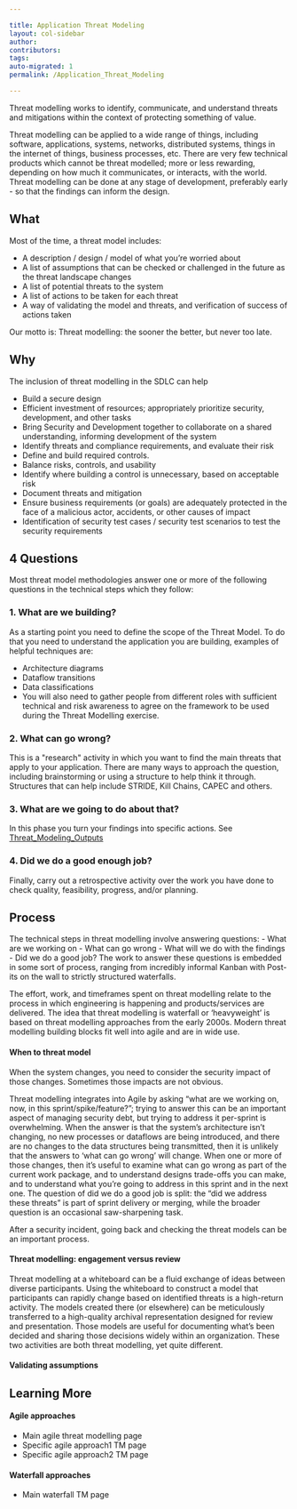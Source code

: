 ```yaml
---

title: Application Threat Modeling
layout: col-sidebar
author:
contributors:
tags:
auto-migrated: 1
permalink: /Application_Threat_Modeling

---
```


Threat modelling works to identify, communicate, and understand threats
and mitigations within the context of protecting something of value.

Threat modelling can be applied to a wide range of things, including
software, applications, systems, networks, distributed systems, things
in the internet of things, business processes, etc. There are very few
technical products which cannot be threat modelled; more or less
rewarding, depending on how much it communicates, or interacts, with the
world. Threat modelling can be done at any stage of development,
preferably early - so that the findings can inform the design.

## What

Most of the time, a threat model includes:

  - A description / design / model of what you’re worried about
  - A list of assumptions that can be checked or challenged in the
    future as the threat landscape changes
  - A list of potential threats to the system
  - A list of actions to be taken for each threat
  - A way of validating the model and threats, and verification of
    success of actions taken

Our motto is: Threat modelling: the sooner the better, but never too
late.

## Why

The inclusion of threat modelling in the SDLC can help

  - Build a secure design
  - Efficient investment of resources; appropriately prioritize
    security, development, and other tasks
  - Bring Security and Development together to collaborate on a shared
    understanding, informing development of the system
  - Identify threats and compliance requirements, and evaluate their
    risk
  - Define and build required controls.
  - Balance risks, controls, and usability
  - Identify where building a control is unnecessary, based on
    acceptable risk
  - Document threats and mitigation
  - Ensure business requirements (or goals) are adequately protected in
    the face of a malicious actor, accidents, or other causes of impact
  - Identification of security test cases / security test scenarios to
    test the security requirements

## 4 Questions

Most threat model methodologies answer one or more of the following
questions in the technical steps which they follow:

### 1\. What are we building?

As a starting point you need to define the scope of the Threat Model. To
do that you need to understand the application you are building,
examples of helpful techniques are:

  - Architecture diagrams
  - Dataflow transitions
  - Data classifications
  - You will also need to gather people from different roles with
    sufficient technical and risk awareness to agree on the framework to
    be used during the Threat Modelling exercise.

### 2\. What can go wrong?

This is a "research" activity in which you want to find the main threats
that apply to your application. There are many ways to approach the
question, including brainstorming or using a structure to help think it
through. Structures that can help include STRIDE, Kill Chains, CAPEC and
others.

### 3\. What are we going to do about that?

In this phase you turn your findings into specific actions.
See [Threat_Modeling_Outputs](Threat_Modeling_Outputs)

### 4\. Did we do a good enough job?

Finally, carry out a retrospective activity over the work you have done
to check quality, feasibility, progress, and/or planning.

## Process

The technical steps in threat modelling involve answering questions: -
What are we working on - What can go wrong - What will we do with the
findings - Did we do a good job? The work to answer these questions is
embedded in some sort of process, ranging from incredibly informal
Kanban with Post-its on the wall to strictly structured waterfalls.

The effort, work, and timeframes spent on threat modelling relate to the
process in which engineering is happening and products/services are
delivered. The idea that threat modelling is waterfall or ‘heavyweight’
is based on threat modelling approaches from the early 2000s. Modern
threat modelling building blocks fit well into agile and are in wide
use.

#### When to threat model

When the system changes, you need to consider the security impact of
those changes. Sometimes those impacts are not obvious.

Threat modelling integrates into Agile by asking “what are we working
on, now, in this sprint/spike/feature?”; trying to answer this can be an
important aspect of managing security debt, but trying to address it
per-sprint is overwhelming. When the answer is that the system’s
architecture isn’t changing, no new processes or dataflows are being
introduced, and there are no changes to the data structures being
transmitted, then it is unlikely that the answers to ‘what can go wrong’
will change. When one or more of those changes, then it’s useful to
examine what can go wrong as part of the current work package, and to
understand designs trade-offs you can make, and to understand what
you’re going to address in this sprint and in the next one. The
question of did we do a good job is split: the “did we address these
threats” is part of sprint delivery or merging, while the broader
question is an occasional saw-sharpening task.

After a security incident, going back and checking the threat models can
be an important process.

#### Threat modelling: engagement versus review

Threat modelling at a whiteboard can be a fluid exchange of ideas
between diverse participants. Using the whiteboard to construct a model
that participants can rapidly change based on identified threats is a
high-return activity. The models created there (or elsewhere) can be
meticulously transferred to a high-quality archival representation
designed for review and presentation. Those models are useful for
documenting what’s been decided and sharing those decisions widely
within an organization. These two activities are both threat modelling,
yet quite different.

#### Validating assumptions

## Learning More

#### Agile approaches

  - Main agile threat modelling page
  - Specific agile approach1 TM page
  - Specific agile approach2 TM page

#### Waterfall approaches

  - Main waterfall TM page
